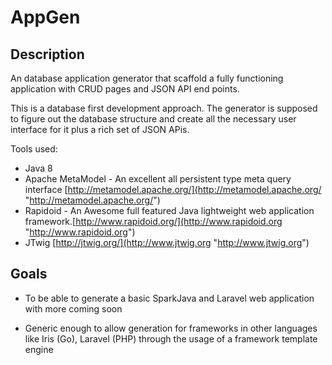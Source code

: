 AppGen
==================

Description
------------------
An database application generator that scaffold a fully functioning application with CRUD pages and JSON API end points.

This is a database first development approach. The generator is supposed to figure out the database structure and create all the necessary user interface for it plus a rich set of JSON APis.

Tools used:

- Java 8
- Apache MetaModel - An excellent all persistent type meta query interface [http://metamodel.apache.org/](http://metamodel.apache.org/ "http://metamodel.apache.org/")
- Rapidoid - An Awesome full featured Java lightweight web application framework.[http://www.rapidoid.org/](http://www.rapidoid.org "http://www.rapidoid.org")
- JTwig [http://jtwig.org/](http://www.jtwig.org "http://www.jtwig.org") 


Goals
------------------
- To be able to generate a basic SparkJava and Laravel web application with more coming soon

- Generic enough to allow generation for frameworks in other languages like Iris (Go), Laravel (PHP) through the usage of a framework template engine
